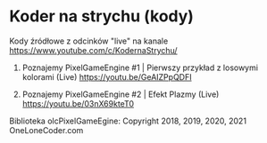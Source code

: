 # Koder na strychu (kody)

Kody źródłowe z odcinków "live" na kanale https://www.youtube.com/c/KodernaStrychu/

1. Poznajemy PixelGameEngine #1 | Pierwszy przykład z losowymi kolorami (Live) https://youtu.be/GeAIZPpQDFI

2. Poznajemy PixelGameEngine #2 | Efekt Plazmy (Live)
https://youtu.be/03nX69kteT0


Biblioteka olcPixelGameEgine:
Copyright 2018, 2019, 2020, 2021 OneLoneCoder.com